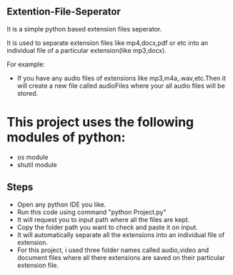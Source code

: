 ## Extention-File-Seperator

It is a simple python based extension files seperator.

It is used to separate extension files like mp4,docx,pdf or etc into an individual file of a particular extension(like mp3,docx). 

For example:
- If you have any audio files of extensions like mp3,m4a,.wav,etc.Then it will create a new file called audioFiles where your all audio files will be stored.

# This project uses the following modules of python:

- os module
- shutil module





## Steps

- Open any python IDE you like.
- Run this code using command "python Project.py"
- It will request you to input path where all the files are kept. 
- Copy the folder path you want to check and paste it on input.
- It will automatically separate all the extensions into an individual file of extension.
- For this project, i used three folder names called audio,video and document files where all there extensions are saved on their particular extension file.
 
